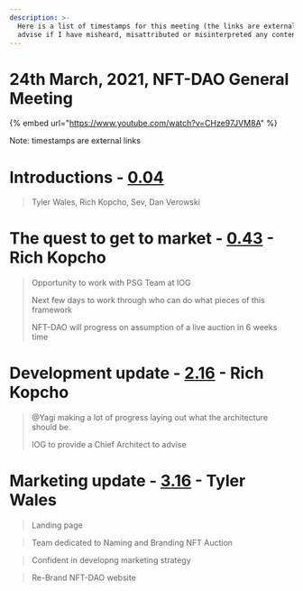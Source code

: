 ```yaml
---
description: >-
  Here is a list of timestamps for this meeting (the links are external). Please
  advise if I have misheard, misattributed or misinterpreted any content.
---
```


# 24th March, 2021, NFT-DAO General Meeting

{% embed url="https://www.youtube.com/watch?v=CHze97JVM8A" %}

Note: timestamps are external links


# Introductions - [0.04](https://youtu.be/CHze97JVM8A?t=4)
> Tyler Wales, Rich Kopcho, Sev, Dan Verowski
> 
# The quest to get to market - [0.43](https://youtu.be/CHze97JVM8A?t=43) - Rich Kopcho
> Opportunity to work with PSG Team at IOG
> 
> Next few days to work through who can do what pieces of this framework
> 
> NFT-DAO will progress on assumption of a live auction in 6 weeks time

# Development update - [2.16](https://youtu.be/CHze97JVM8A?t=136) - Rich Kopcho
>  @Yagi making a lot of progress laying out what the architecture should be.
>  
> IOG to provide a Chief Architect to advise

# Marketing update - [3.16](https://youtu.be/CHze97JVM8A?t=195) - Tyler Wales
> Landing page

> Team dedicated to Naming and Branding NFT Auction

> Confident in developng marketing strategy

> Re-Brand NFT-DAO website
>
